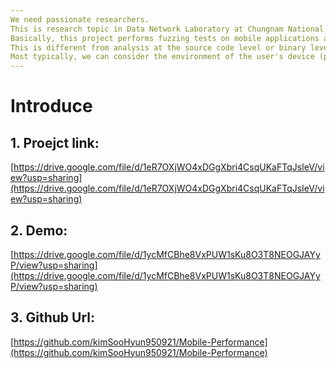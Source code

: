 ```yaml
---
We need passionate researchers.
This is research topic in Data Network Laboratory at Chungnam National University.
Basically, this project performs fuzzing tests on mobile applications at the user device level.
This is different from analysis at the source code level or binary level and has advantages and disadvantages.
Most typically, we can consider the environment of the user's device (performance, heat, conflict with other applications, etc.).
---
```


# Introduce

## 1. Proejct link: 

[https://drive.google.com/file/d/1eR7OXjWO4xDGgXbri4CsqUKaFTqJsIeV/view?usp=sharing](https://drive.google.com/file/d/1eR7OXjWO4xDGgXbri4CsqUKaFTqJsIeV/view?usp=sharing)

## 2. Demo:  

[https://drive.google.com/file/d/1ycMfCBhe8VxPUW1sKu8O3T8NEOGJAYyP/view?usp=sharing](https://drive.google.com/file/d/1ycMfCBhe8VxPUW1sKu8O3T8NEOGJAYyP/view?usp=sharing)

## 3. Github Url: 

[https://github.com/kimSooHyun950921/Mobile-Performance](https://github.com/kimSooHyun950921/Mobile-Performance)





